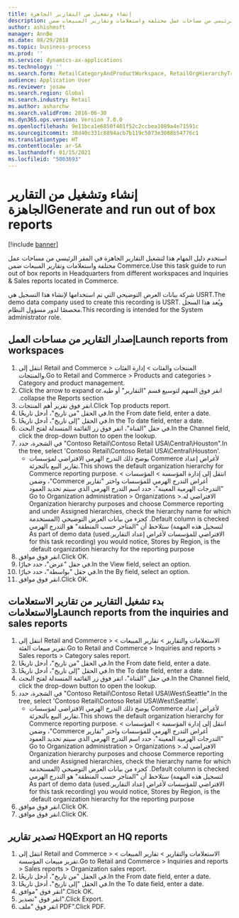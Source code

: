 ```yaml
---
title: إنشاء وتشغيل من التقارير الجاهزة
description: استخدم دليل المهام هذا لتشغيل التقارير الجاهزة‬ في المقر الرئيسي من مساحات عمل مختلفة واستعلامات وتقارير المبيعات ضمن Commerce.
author: ashishmsft
manager: AnnBe
ms.date: 08/29/2018
ms.topic: business-process
ms.prod: ''
ms.service: dynamics-ax-applications
ms.technology: ''
ms.search.form: RetailCategoryAndProductWorkspace, RetailOrgHierarchyTreeLookup, SrsReportViewerForm
audience: Application User
ms.reviewer: josaw
ms.search.region: Global
ms.search.industry: Retail
ms.author: asharchw
ms.search.validFrom: 2016-06-30
ms.dyn365.ops.version: Version 7.0.0
ms.openlocfilehash: 9e11bca1e6850f401f52c2ccbea1089a4e71591c
ms.sourcegitcommit: 38d40c331c8894acb7b119c5073e3088b54776c1
ms.translationtype: HT
ms.contentlocale: ar-SA
ms.lasthandoff: 01/15/2021
ms.locfileid: "5003693"
---
```

# <a name="generate-and-run-out-of-box-reports"></a><span data-ttu-id="ae5f0-103">إنشاء وتشغيل من التقارير الجاهزة</span><span class="sxs-lookup"><span data-stu-id="ae5f0-103">Generate and run out of box reports</span></span>

[!include [banner](../includes/banner.md)]

<span data-ttu-id="ae5f0-104">استخدم دليل المهام هذا لتشغيل التقارير الجاهزة‬ في المقر الرئيسي من مساحات عمل مختلفة واستعلامات وتقارير المبيعات ضمن Commerce.</span><span class="sxs-lookup"><span data-stu-id="ae5f0-104">Use this task guide to run out of box reports in Headquarters from different workspaces and Inquiries & Sales reports located in Commerce.</span></span>

<span data-ttu-id="ae5f0-105">شركة بيانات العرض التوضيحي التي تم استخدامها لإنشاء هذا التسجيل هي USRT.</span><span class="sxs-lookup"><span data-stu-id="ae5f0-105">The demo data company used to create this recording is USRT.</span></span> <span data-ttu-id="ae5f0-106">ويُعد هذا السجل مخصصًا لدور ‏‫مسؤول النظام‬.</span><span class="sxs-lookup"><span data-stu-id="ae5f0-106">This recording is intended for the System administrator role.</span></span>

## <a name="launch-reports-from-workspaces"></a><span data-ttu-id="ae5f0-107">إصدار التقارير من مساحات العمل</span><span class="sxs-lookup"><span data-stu-id="ae5f0-107">Launch reports from workspaces</span></span>
1. <span data-ttu-id="ae5f0-108">انتقل إلى Retail and Commerce > المنتجات والفئات > إدارة الفئات والمنتجات.</span><span class="sxs-lookup"><span data-stu-id="ae5f0-108">Go to Retail and Commerce > Products and categories > Category and product management.</span></span>
2. <span data-ttu-id="ae5f0-109">‏‫انقر فوق السهم لتوسيع قسم "التقارير" أو طيه.</span><span class="sxs-lookup"><span data-stu-id="ae5f0-109">Click the arrow to expand or collapse the Reports section.</span></span>
3. <span data-ttu-id="ae5f0-110">انقر فوق تقرير أهم المنتجات.</span><span class="sxs-lookup"><span data-stu-id="ae5f0-110">Click Top products report.</span></span>
4. <span data-ttu-id="ae5f0-111">في الحقل "من تاريخ"، أدخل تاريخًا.</span><span class="sxs-lookup"><span data-stu-id="ae5f0-111">In the From date field, enter a date.</span></span>
5. <span data-ttu-id="ae5f0-112">في الحقل "إلى تاريخ"، أدخل تاريخًا.</span><span class="sxs-lookup"><span data-stu-id="ae5f0-112">In the To date field, enter a date.</span></span>
6. <span data-ttu-id="ae5f0-113">في حقل "القناة"، انقر فوق زر القائمة المنسدلة لفتح البحث.</span><span class="sxs-lookup"><span data-stu-id="ae5f0-113">In the Channel field, click the drop-down button to open the lookup.</span></span>
7. <span data-ttu-id="ae5f0-114">في الشجرة، حدد "Contoso Retail\Contoso Retail USA\Central\Houston".</span><span class="sxs-lookup"><span data-stu-id="ae5f0-114">In the tree, select 'Contoso Retail\Contoso Retail USA\Central\Houston'.</span></span>
    * <span data-ttu-id="ae5f0-115">يوضح ذلك التدرج الهرمي الافتراضي لمؤسسات Commerce لأغراض إعداد ‏‫تقارير البيع بالتجزئة‬.</span><span class="sxs-lookup"><span data-stu-id="ae5f0-115">This shows the default organization hierarchy for Commerce reporting purpose.</span></span>   <span data-ttu-id="ae5f0-116">انتقل إلى ‏‫إدارة المؤسسة > المؤسسات >‬ ‏‫أغراض التدرج الهرمي للمؤسسات‬ واختر ‏‫"تقارير Commerce"‬، وضمن ‏‫"التدرجات الهرمية المعينة"‬، حدد ‏‫اسم التدرج الهرمي الذي سيتم تحديد العمود الافتراضي له.</span><span class="sxs-lookup"><span data-stu-id="ae5f0-116">Go to Organization administration > Organizations > Organization hierarchy purposes and choose Commerce reporting and under Assigned hierarchies, check the hierarchy name for which Default column is checked.</span></span> <span data-ttu-id="ae5f0-117">كجزء من بيانات العرض التوضيحي‬ (المستخدمة لتسجيل هذه المهمة) ستلاحظ أن "المتاجر حسب المنطقة" هو التدرج الهرمي الافتراضي للمؤسسات لأغراض إعداد ‏‫التقارير.</span><span class="sxs-lookup"><span data-stu-id="ae5f0-117">As part of demo data (used for this task recording) you would notice, Stores by Region, is the default organization hierarchy for the reporting purpose.</span></span>     
8. <span data-ttu-id="ae5f0-118">انقر فوق موافق.</span><span class="sxs-lookup"><span data-stu-id="ae5f0-118">Click OK.</span></span>
9. <span data-ttu-id="ae5f0-119">في حقل "عرض"، حدد خيارًا.</span><span class="sxs-lookup"><span data-stu-id="ae5f0-119">In the View field, select an option.</span></span>
10. <span data-ttu-id="ae5f0-120">في حقل "بواسطة"، حدد خيارًا.</span><span class="sxs-lookup"><span data-stu-id="ae5f0-120">In the By field, select an option.</span></span>
11. <span data-ttu-id="ae5f0-121">انقر فوق موافق.</span><span class="sxs-lookup"><span data-stu-id="ae5f0-121">Click OK.</span></span>

## <a name="launch-reports-from-the-inquiries-and-sales-reports"></a><span data-ttu-id="ae5f0-122">بدء تشغيل التقارير من تقارير الاستعلامات والاستعلامات</span><span class="sxs-lookup"><span data-stu-id="ae5f0-122">Launch reports from the inquiries and sales reports</span></span>
1. <span data-ttu-id="ae5f0-123">انتقل إلى Retail and Commerce > ‏‫الاستعلامات والتقارير‬ > تقارير المبيعات > ‏‫تقرير مبيعات الفئة‬.</span><span class="sxs-lookup"><span data-stu-id="ae5f0-123">Go to Retail and Commerce > Inquiries and reports > Sales reports > Category sales report.</span></span>
2. <span data-ttu-id="ae5f0-124">في الحقل "من تاريخ"، أدخل تاريخًا.</span><span class="sxs-lookup"><span data-stu-id="ae5f0-124">In the From date field, enter a date.</span></span>
3. <span data-ttu-id="ae5f0-125">في الحقل "إلى تاريخ"، أدخل تاريخًا.</span><span class="sxs-lookup"><span data-stu-id="ae5f0-125">In the To date field, enter a date.</span></span>
4. <span data-ttu-id="ae5f0-126">في حقل "القناة"، انقر فوق زر القائمة المنسدلة لفتح البحث.</span><span class="sxs-lookup"><span data-stu-id="ae5f0-126">In the Channel field, click the drop-down button to open the lookup.</span></span>
5. <span data-ttu-id="ae5f0-127">في الشجرة، حدد "Contoso Retail\Contoso Retail USA\West\Seattle".</span><span class="sxs-lookup"><span data-stu-id="ae5f0-127">In the tree, select 'Contoso Retail\Contoso Retail USA\West\Seattle'.</span></span>
    * <span data-ttu-id="ae5f0-128">يوضح ذلك التدرج الهرمي الافتراضي لمؤسسات Commerce لأغراض إعداد ‏‫تقارير البيع بالتجزئة‬.</span><span class="sxs-lookup"><span data-stu-id="ae5f0-128">This shows the default organization hierarchy for Commerce reporting purpose.</span></span> <span data-ttu-id="ae5f0-129">انتقل إلى ‏‫إدارة المؤسسة > المؤسسات >‬ ‏‫أغراض التدرج الهرمي للمؤسسات‬ واختر ‏‫"تقارير Commerce"‬، وضمن ‏‫"التدرجات الهرمية المعينة"‬، حدد ‏‫اسم التدرج الهرمي الذي سيتم تحديد العمود الافتراضي له.</span><span class="sxs-lookup"><span data-stu-id="ae5f0-129">Go to Organization administration > Organizations > Organization hierarchy purposes and choose Commerce reporting and under Assigned hierarchies, check the hierarchy name for which Default column is checked.</span></span> <span data-ttu-id="ae5f0-130">كجزء من بيانات العرض التوضيحي‬ (المستخدمة لتسجيل هذه المهمة) ستلاحظ أن "المتاجر حسب المنطقة" هو التدرج الهرمي الافتراضي للمؤسسات لأغراض إعداد ‏‫التقارير.</span><span class="sxs-lookup"><span data-stu-id="ae5f0-130">As part of demo data (used for this task recording) you would notice, Stores by Region, is the default organization hierarchy for the reporting purpose.</span></span>     
6. <span data-ttu-id="ae5f0-131">انقر فوق موافق.</span><span class="sxs-lookup"><span data-stu-id="ae5f0-131">Click OK.</span></span>
7. <span data-ttu-id="ae5f0-132">انقر فوق موافق.</span><span class="sxs-lookup"><span data-stu-id="ae5f0-132">Click OK.</span></span>

## <a name="export-an-hq-reports"></a><span data-ttu-id="ae5f0-133">تصدير تقارير HQ</span><span class="sxs-lookup"><span data-stu-id="ae5f0-133">Export an HQ reports</span></span>
1. <span data-ttu-id="ae5f0-134">انتقل إلى Retail and Commerce > ‏‫الاستعلامات والتقارير‬ > تقارير المبيعات > ‏‫تقرير مبيعات المؤسسة‬.</span><span class="sxs-lookup"><span data-stu-id="ae5f0-134">Go to Retail and Commerce > Inquiries and reports > Sales reports > Organization sales report.</span></span>
2. <span data-ttu-id="ae5f0-135">في الحقل "من تاريخ"، أدخل تاريخًا.</span><span class="sxs-lookup"><span data-stu-id="ae5f0-135">In the From date field, enter a date.</span></span>
3. <span data-ttu-id="ae5f0-136">في الحقل "إلى تاريخ"، أدخل تاريخًا.</span><span class="sxs-lookup"><span data-stu-id="ae5f0-136">In the To date field, enter a date.</span></span>
4. <span data-ttu-id="ae5f0-137">انقر فوق "موافق".</span><span class="sxs-lookup"><span data-stu-id="ae5f0-137">Click OK.</span></span>
5. <span data-ttu-id="ae5f0-138">انقر فوق "تصدير".</span><span class="sxs-lookup"><span data-stu-id="ae5f0-138">Click Export.</span></span>
6. <span data-ttu-id="ae5f0-139">انقر فوق "ملف PDF‬".</span><span class="sxs-lookup"><span data-stu-id="ae5f0-139">Click PDF.</span></span>

